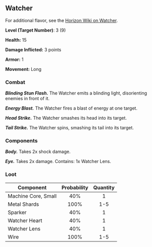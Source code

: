 <!-- +template machine watcher cypher-creature -->

## Watcher

For additional flavor, see the [Horizon Wiki on Watcher](https://horizon.fandom.com/wiki/Watcher).

**Level (Target Number)**: 3 (9)

**Health:** 15

**Damage Inflicted:** 3 points

**Armor:** 1

**Movement:** Long

### Combat

_**Blinding Stun Flash.**_
The Watcher emits a blinding light, disorienting enemies in front of it.

_**Energy Blast.**_
The Watcher fires a blast of energy at one target.

_**Head Strike.**_
The Watcher smashes its head into its target.

_**Tail Strike.**_
The Watcher spins, smashing its tail into its target.

### Components

_**Body.**_
Takes 2x shock damage.

_**Eye.**_
Takes 2x damage.
Contains: 1x Watcher Lens.

### Loot

| Component | Probability | Quantity |
| --- | :---: | :---: |
| Machine Core, Small | 40% | 1 |
| Metal Shards | 100% | 1-5 |
| Sparker | 40% | 1 |
| Watcher Heart | 40% | 1 |
| Watcher Lens | 40% | 1 |
| Wire | 100% | 1-5 |


<!-- -template machine watcher cypher-creature -->
